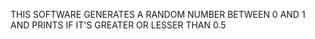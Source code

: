 ﻿THIS SOFTWARE GENERATES A RANDOM NUMBER BETWEEN 0 AND 1 AND PRINTS
IF IT'S GREATER OR LESSER THAN 0.5